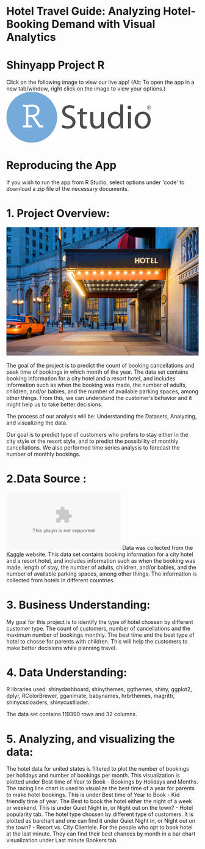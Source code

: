# Hotel Travel Guide: Analyzing Hotel-Booking Demand with Visual Analytics

# Shinyapp Project R
Click on the following image to view our live app! (Alt: To open the app in a new tab/window, right click on the image to view your options.)
<br>
[![](https://github.com/skala2/Hotel-Bookings/blob/main/R_studio.png)](https://eyguidry.shinyapps.io/Hotel_Travel_Guide/)

# Reproducing the App
If you wish to run the app from R Studio, select options under 'code' to download a zip file of the necessary documents.

# 1.	Project Overview:
![](https://github.com/skala2/Hotel-Bookings/blob/main/hotel.jpeg)
 
The goal of the project is to predict the count of booking cancellations and peak time of bookings in which month of the year. The data set contains booking information for a city hotel and a resort hotel, and includes information such as when the booking was made, the number of adults, children, and/or babies, and the number of available parking spaces, among other things. From this, we can understand the customer’s behavior and it might help us to take better decisions.  

The process of our analysis will be: Understanding the Datasets, Analyzing, and visualizing the data. 

Our goal is to predict type of customers who prefers to stay either in the city style or the resort style, and to predict the possibility of monthly cancellations. We also performed time series analysis to forecast the number of monthly bookings.


# 2.Data Source :
![](https://github.com/skala2/Hotel-Bookings/blob/main/hotel_bookings.csv)
Data was collected from the [Kaggle](https://www.kaggle.com/jessemostipak/hotel-booking-demand) website.
This data set contains booking information for a city hotel and a resort hotel, and includes information such as when the booking was made, length of stay, the number of adults, children, and/or babies, and the number of available parking spaces, among other things.
The information is collected from hotels in different countries.

# 3.	Business Understanding:

My goal for this project is to identify the type of hotel chossen by different customer type. The count of customers, number of cancellations and the maximum number of bookings monthly. The best time and the best type of hotel to chosse for parents with children. This will help the customers to make better decisions while planning travel.

# 4. Data Understanding:

R libraries used: shinydashboard, shinythemes, ggthemes, shiny, ggplot2, dplyr, RColorBrewer, gganimate, babynames, hrbrthemes, magrittr, shinycssloaders, shinycustliader.

The data set contains 119390 rows and 32 columns.

# 5. Analyzing, and visualizing the data:

The hotel data for united states is filtered to plot the number of bookings per holidays and number of bookings per month. This visualization is plotted under Best time of Year to Book - Bookings by Holidays and Months.
The racing line chart is used to visualize the best time of a year for parents to make hotel bookings. This is under Best time of Year to Book - Kid friendly time of year.
The Best to book the hotel either the night of a week or weekend. This is under Quiet Night in, or Night out on the town? - Hotel popularity tab.
The hotel type chossen by different type of customers. It is plotted as barchart and one can find it under Quiet Night in, or Night out on the town? - Resort vs. City Clientele.
For the people who opt to book hotel at the last minute. They can find their best chances by month in a bar chart visualization under Last minute Bookers tab.

